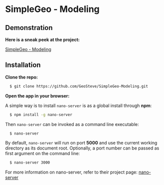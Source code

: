 # SimpleGeo - Modeling

## Demonstration

**Here is a sneak peek at the project:**

[SimpleGeo - Modeling](http://geosteve.github.io/SimpleGeo-Modeling/)

## Installation

**Clone the repo:**

```bash
  $ git clone https://github.com/GeoSteve/SimpleGeo-Modeling.git
```

**Open the app in your browser:**

A simple way is to install `nano-server` is as a global install through **npm**:

```bash
  $ npm install -g nano-server
```

Then `nano-server` can be invoked as a command line executable:

```bash
  $ nano-server
```

By default, `nano-server` will run on port **5000** and use the current working directory as its document root. Optionally, a port number can be passed as first argument on the command line:

```bash
  $ nano-server 3000
```

For more information on nano-server, refer to their project page: [nano-server](https://github.com/tsherif/nano-server)

